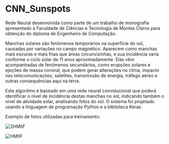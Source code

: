 # CNN_Sunspots

Rede Neural desenvolvida como parte de um trabalho de monografia apresentado a Faculdade de Ciências e
Tecnologia de Montes Claros para obtenção do diploma de Engenheiro de Computação.


Manchas solares são fenômenos temporários na superfície do sol, causadas por variações no
campo magnético. Aparecem como manchas mais escuras e mais frias que áreas circunvizinhas, e
sua incidência varia conforme o ciclo solar de 11 anos aproximadamente. Elas vêm acompanhadas
de fenômenos secundários, como erupções solares e ejeções de massa coronal, que podem gerar
alterações no clima, impacto nas telecomunicações, satélites, transmissão de energia, tráfego
aéreo e outras consequências aqui na terra. 

Este algoritmo é baseado em uma rede neural convolucional que poderá identificar o nível
de incidência destas manchas no sol, indicando também o nível de atividade solar, analisando
fotos do sol. O sistema foi projetado usando a linguagem de programação Python e a biblioteca
Keras.

Exemplo de fotos utilizadas para treinamento:

![2HMIIF](https://user-images.githubusercontent.com/26437771/139945297-0a08be5a-804e-4ede-a695-88f6a6944700.jpg)

![HMIIF](https://user-images.githubusercontent.com/26437771/139945403-afcf8f10-187e-4d97-9dc1-014ea3e245db.jpg)
